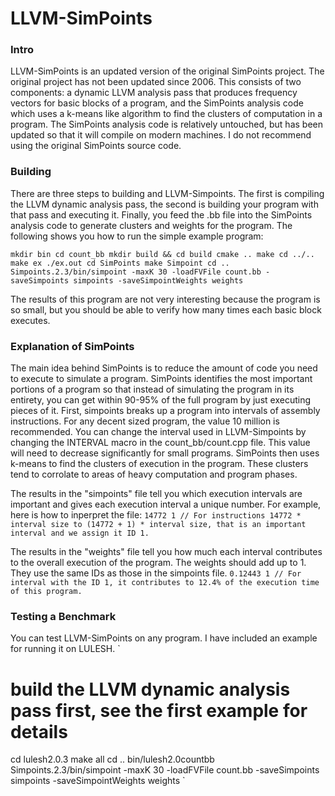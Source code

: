 # LLVM-SimPoints
### Intro
LLVM-SimPoints is an updated version of the original SimPoints project. The original project has not been updated since 2006. This consists of two components: a dynamic LLVM analysis pass that produces frequency vectors for basic blocks of a program, and the SimPoints analysis code which uses a k-means like algorithm to find the clusters of computation in a program. The SimPoints analysis code is relatively untouched, but has been updated so that it will compile on modern machines. I do not recommend using the original SimPoints source code.

### Building
There are three steps to building and LLVM-Simpoints. The first is compiling the LLVM dynamic analysis pass, the second is building your program with that pass and executing it. Finally, you feed the .bb file into the SimPoints analysis code to generate clusters and weights for the program. The following shows you how to run the simple example program:

`
mkdir bin
cd count_bb
mkdir build && cd build
cmake ..
make
cd ../..
make ex
./ex.out
cd SimPoints
make Simpoint
cd ..
Simpoints.2.3/bin/simpoint -maxK 30 -loadFVFile count.bb -saveSimpoints simpoints -saveSimpointWeights weights
`

The results of this program are not very interesting because the program is so small, but you should be able to verify how many times each basic block executes.

### Explanation of SimPoints
The main idea behind SimPoints is to reduce the amount of code you need to execute to simulate a program. SimPoints identifies the most important portions of a program so that instead of simulating the program in its entirety, you can get within 90-95% of the full program by just executing pieces of it. First, simpoints breaks up a program into intervals of assembly instructions. For any decent sized program, the value 10 million is recommended. You can change the interval used in LLVM-Simpoints by changing the INTERVAL macro in the count_bb/count.cpp file. This value will need to decrease significantly for small programs. SimPoints then uses k-means to find the clusters of execution in the program. These clusters tend to corrolate to areas of heavy computation and program phases.

The results in the "simpoints" file tell you which execution intervals are important and gives each execution interval a unique number. For example, here is how to inperpret the file:
`
14772 1
// For instructions 14772 * interval size to (14772 + 1) * interval size, that is an important interval and we assign it ID 1.
`

The results in the "weights" file tell you how much each interval contributes to the overall execution of the program. The weights should add up to 1. They use the same IDs as those in the simpoints file.
`
0.12443 1
// For interval with the ID 1, it contributes to 12.4% of the execution time of this program.
`

### Testing a Benchmark
You can test LLVM-SimPoints on any program. I have included an example for running it on LULESH.
`
# build the LLVM dynamic analysis pass first, see the first example for details
cd lulesh2.0.3
make all
cd ..
bin/lulesh2.0countbb
Simpoints.2.3/bin/simpoint -maxK 30 -loadFVFile count.bb -saveSimpoints simpoints -saveSimpointWeights weights
`
